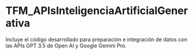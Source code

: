# TFM_APIsInteligenciaArtificialGenerativa
Incluye el código desarrollado para preparación e integración de datos con las APIs GPT 3.5 de Open AI y Google Gemini Pro.
